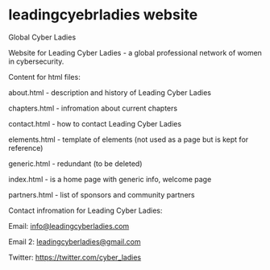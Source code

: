 # leadingcyebrladies website 
Global Cyber Ladies

Website for Leading Cyber Ladies - a global professional network of women in cybersecurity.

Content for html files:

about.html - description and history of Leading Cyber Ladies

chapters.html - infromation about current chapters

contact.html - how to contact Leading Cyber Ladies

elements.html - template of elements (not used as a page but is kept for reference)

generic.html - redundant (to be deleted)

index.html - is a home page with generic info, welcome page

partners.html - list of sponsors and community partners



Contact infromation for Leading Cyber Ladies:

Email: info@leadingcyberladies.com

Email 2: leadingcyberladies@gmail.com

Twitter: https://twitter.com/cyber_ladies 


